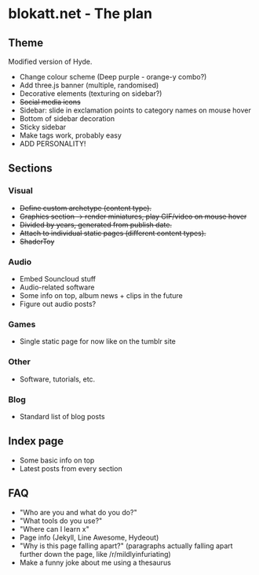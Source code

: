 # blokatt.net - The plan

## Theme
Modified version of Hyde.

- Change colour scheme (Deep purple - orange-y combo?)
- Add three.js banner (multiple, randomised)
- Decorative elements (texturing on sidebar?)
- ~~Social media icons~~
- Sidebar: slide in exclamation points to category names on mouse hover
- Bottom of sidebar decoration
- Sticky sidebar
- Make tags work, probably easy
- ADD PERSONALITY!

## Sections

### Visual

- ~~Define custom archetype (content type).~~
- ~~Graphics section -> render miniatures, play GIF/video on mouse hover~~
- ~~Divided by years, generated from publish date.~~
- ~~Attach to individual static pages (different content types).~~
- ~~ShaderToy~~

### Audio

- Embed Souncloud stuff
- Audio-related software
- Some info on top, album news + clips in the future
- Figure out audio posts?

### Games
- Single static page for now like on the tumblr site

### Other
- Software, tutorials, etc.

### Blog
- Standard list of blog posts

## Index page
- Some basic info on top
- Latest posts from every section

## FAQ
- "Who are you and what do you do?"
- "What tools do you use?"
- "Where can I learn x"
- Page info (Jekyll, Line Awesome, Hydeout)
- "Why is this page falling apart?" (paragraphs actually falling apart further down the page, like /r/mildlyinfuriating)
- Make a funny joke about me using a thesaurus





